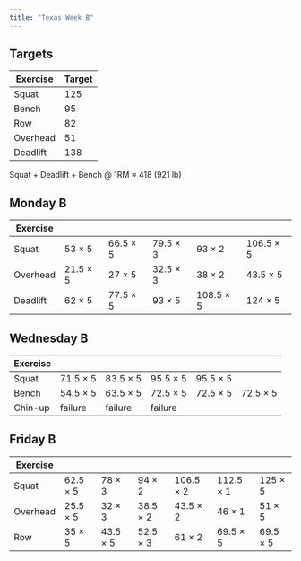 ```yaml
---
title: "Texas Week B"
---
```



## Targets

| Exercise | Target |
| ---      | ------ |
| Squat    | 125 |
| Bench    | 95 |
| Row      | 82 |
| Overhead | 51 |
| Deadlift | 138 |

Squat + Deadlift + Bench @ 1RM ≈ 418 (921 lb)
    
## Monday B

| Exercise |     |     |     |     |     |
| ---      | --- | --- | --- | --- | --- |
| Squat    | 53 × 5 | 66.5 × 5 | 79.5 × 3 | 93 × 2 | 106.5 × 5 | 106.5 × 5 | 106.5 × 5 | 106.5 × 5 | 106.5 × 5 |
| Overhead | 21.5 × 5 | 27 × 5 | 32.5 × 3 | 38 × 2 | 43.5 × 5 | 43.5 × 5 | 43.5 × 5 | 43.5 × 5 | 43.5 × 5 |
| Deadlift | 62 × 5 | 77.5 × 5 | 93 × 5 | 108.5 × 5 | 124 × 5 |

## Wednesday B

| Exercise |     |     |     |     |     |
| ---      | --- | --- | --- | --- | --- |
| Squat    | 71.5 × 5 | 83.5 × 5 | 95.5 × 5 | 95.5 × 5 |
| Bench    | 54.5 × 5 | 63.5 × 5 | 72.5 × 5 | 72.5 × 5 | 72.5 × 5 |
| Chin-up  | failure | failure | failure |

## Friday B

| Exercise |     |     |     |     |     |     |
| ---      | --- | --- | --- | --- | --- | --- |
| Squat    | 62.5 × 5 | 78 × 3 | 94 × 2 | 106.5 × 2 | 112.5 × 1 | 125 × 5 |
| Overhead | 25.5 × 5 | 32 × 3 | 38.5 × 2 | 43.5 × 2 | 46 × 1 | 51 × 5 |
| Row      | 35 × 5 | 43.5 × 5 | 52.5 × 3 | 61 × 2 | 69.5 × 5 | 69.5 × 5 | 69.5 × 5 | 69.5 × 5 | 69.5 × 5 |

